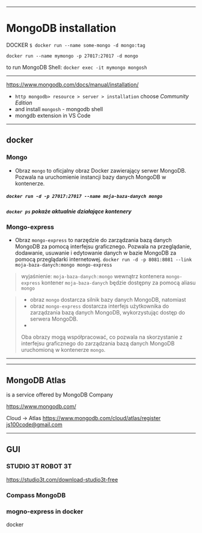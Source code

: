 

----
# MongoDB installation

DOCKER
`$ docker run --name some-mongo -d mongo:tag`

`docker run --name mymongo -p 27017:27017 -d mongo`

to run MongoDB Shell:
`docker exec -it mymongo mongosh`


----

https://www.mongodb.com/docs/manual/installation/

- `http mongodb> resource > server > installation` choose *Community Edition*
- and install `mongosh` - mongodb shell
- mongdb extension in VS Code


------------
## docker
### Mongo
- Obraz `mongo` to oficjalny obraz Docker zawierający serwer MongoDB. Pozwala na uruchomienie instancji bazy danych MongoDB w kontenerze.
##### `docker run -d -p 27017:27017 --name moja-baza-danych mongo`

##### `docker ps` pokaże aktualnie działające kontenery


### Mongo-express
- Obraz `mongo-express` to narzędzie do zarządzania bazą danych MongoDB za pomocą interfejsu graficznego. Pozwala na przeglądanie, dodawanie, usuwanie i edytowanie danych w bazie MongoDB za pomocą przeglądarki internetowej.
`docker run -d -p 8081:8081 --link moja-baza-danych:mongo mongo-express`
> wyjaśnienie: `moja-baza-danych:mongo`
> wewnątrz kontenera `mongo-express`  kontener `moja-baza-danych` będzie dostępny za pomocą aliasu `mongo`




> - obraz `mongo` dostarcza silnik bazy danych MongoDB, natomiast 
> - obraz `mongo-express` dostarcza interfejs użytkownika do zarządzania bazą danych MongoDB, wykorzystując dostęp do serwera MongoDB. 
> - 
> Oba obrazy mogą współpracować, co pozwala na skorzystanie z interfejsu graficznego do zarządzania bazą danych MongoDB uruchomioną w kontenerze `mongo`.

-------------




---
## MongoDB Atlas
is a service offered by MongoDB Company

https://www.mongodb.com/

Cloud -> Atlas
https://www.mongodb.com/cloud/atlas/register
js100code@gmail.com

----
## GUI
### STUDIO 3T ROBOT 3T
https://studio3t.com/download-studio3t-free

### Compass MongoDB

### mogno-express in docker
docker








